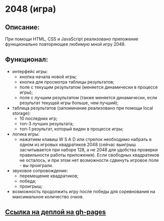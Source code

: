 # 2048 (игра)
## Описание:
При помощи HTML, CSS и JavaScript реализовано приложение функционально повторяющее любимую мной игру 2048.
## Функционал:
+ интерфейс игры:
  - кнопка начала новой игры;
  - кнопка для просмотра таблицы результатов;
  - поле с текущим результатом (меняется динамически в процессе игры);
  - поле с лучшим результатом (также меняется динамически, если результат текущей игры больше, чем лучший);
+ таблица результатов (запоминание реализовано при помощи local storage):
  - 10 последних игр;
  - топ-3 лучших результата;
  - топ-1 результат, который виден в процессе игры;
+ логика игры:
  - нажатием клавиш W S A D или стрелок необходимо набрать в одном из игровых квадратиков 2048 
    (сейчас выигрыш засчитывается при наборе 128, а не 2048 для удобства проверки правильности работы приложения).
    Если свободных квадратиков не осталось, и при этом нет возможности сдвинуть игровое поле - вы проиграли.
+ звуковое сопровождение:
  - перемещение квадратиков;
  - победа;
  - проигрыш;
+ возможность продолжить игру после победы для соревнования на максимальное количество очков.
## [Ссылка на деплой на gh-pages](https://iamkda-q.github.io/rss-stage0/js30_3.3-2048-game/)

